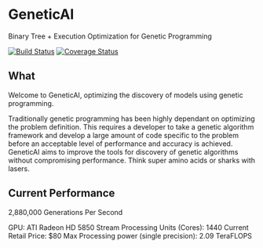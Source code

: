 GeneticAI
==================

Binary Tree + Execution Optimization for Genetic Programming

[![Build Status](https://travis-ci.org/NKYB/GeneticAI.png?branch=master)](https://travis-ci.org/NKYB/GeneticAI)
[![Coverage Status](https://coveralls.io/repos/NKYB/GeneticAI/badge.png)](https://coveralls.io/r/NKYB/GeneticAI)

## What

Welcome to GeneticAI, optimizing the discovery of models using genetic programming.

Traditionally genetic programming has been highly dependant on optimizing the problem definition.
This requires a developer to take a genetic algorithm framework and develop a large amount of code
specific to the problem before an acceptable level of performance and accuracy is achieved. 
GeneticAI aims to improve the tools for discovery of genetic algorithms without compromising 
performance. Think super amino acids or sharks with lasers.

## Current Performance 

2,880,000 Generations Per Second

GPU: ATI Radeon HD 5850
Stream Processing Units (Cores): 1440
Current Retail Price: $80
Max Processing power (single precision): 2.09 TeraFLOPS